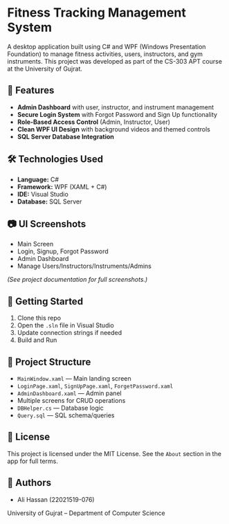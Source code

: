 # Fitness Tracking Management System

A desktop application built using C# and WPF (Windows Presentation Foundation) to manage fitness activities, users, instructors, and gym instruments. This project was developed as part of the CS-303 APT course at the University of Gujrat.

## 📌 Features

- **Admin Dashboard** with user, instructor, and instrument management
- **Secure Login System** with Forgot Password and Sign Up functionality
- **Role-Based Access Control** (Admin, Instructor, User)
- **Clean WPF UI Design** with background videos and themed controls
- **SQL Server Database Integration**

## 🛠 Technologies Used

- **Language:** C#
- **Framework:** WPF (XAML + C#)
- **IDE:** Visual Studio
- **Database:** SQL Server

## 📷 UI Screenshots

- Main Screen  
- Login, Signup, Forgot Password  
- Admin Dashboard  
- Manage Users/Instructors/Instruments/Admins

*(See project documentation for full screenshots.)*

## 🚀 Getting Started

1. Clone this repo
2. Open the `.sln` file in Visual Studio
3. Update connection strings if needed
4. Build and Run

## 📂 Project Structure

- `MainWindow.xaml` — Main landing screen
- `LoginPage.xaml`, `SignUpPage.xaml`, `ForgetPassword.xaml`
- `AdminDashboard.xaml` — Admin panel
- Multiple screens for CRUD operations
- `DBHelper.cs` — Database logic
- `Query.sql` — SQL schema/queries

## 📄 License

This project is licensed under the MIT License. See the `About` section in the app for full terms.

## 👥 Authors

- Ali Hassan (22021519-076)

University of Gujrat – Department of Computer Science
